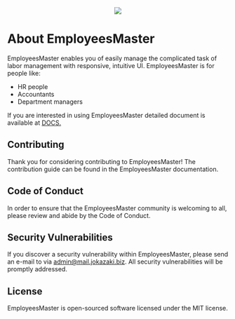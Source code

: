 <div align="center"><img src="https://dev.jokazaki.biz:8443/medium.jpg"></div>

# About EmployeesMaster

EmployeesMaster enables you of easily manage the complicated task of labor management with  responsive, intuitive UI. EmployeesMaster is for people like:

- HR people
- Accountants
- Department managers

If you are interested in using EmployeesMaster detailed document is available at
[DOCS.](https://dev.jokazaki.biz:8443/employees-master-manual.php)


## Contributing
Thank you for considering contributing to EmployeesMaster! The contribution guide can be found in the EmployeesMaster documentation.

## Code of Conduct
In order to ensure that the EmployeesMaster community is welcoming to all, please review and abide by the Code of Conduct.

## Security Vulnerabilities
If you discover a security vulnerability within EmployeesMaster, please send an e-mail to  via admin@mail.jokazaki.biz. All security vulnerabilities will be promptly addressed.

## License
EmployeesMaster is open-sourced software licensed under the MIT license.
